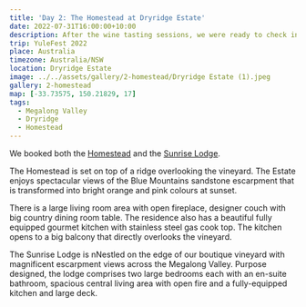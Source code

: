 ```yaml
---
title: 'Day 2: The Homestead at Dryridge Estate'
date: 2022-07-31T16:00:00+10:00
description: After the wine tasting sessions, we were ready to check into our accommodation.
trip: YuleFest 2022
place: Australia
timezone: Australia/NSW
location: Dryridge Estate
image: ../../assets/gallery/2-homestead/Dryridge Estate (1).jpeg
gallery: 2-homestead
map: [-33.73575, 150.21829, 17]
tags:
  - Megalong Valley
  - Dryridge
  - Homestead
---
```


We booked both the [Homestead](https://www.dryridge.com.au/pages/homestead) and the [Sunrise Lodge](https://www.dryridge.com.au/pages/sunriselodge).

The Homestead is set on top of a ridge overlooking the vineyard. The Estate enjoys spectacular views of the Blue Mountains sandstone escarpment that is transformed into bright orange and pink colours at sunset.

There is a large living room area with open fireplace, designer couch with big country dining room table. The residence also has a beautiful fully equipped gourmet kitchen with stainless steel gas cook top. The kitchen opens to a big balcony that directly overlooks the vineyard.

The Sunrise Lodge is nNestled on the edge of our boutique vineyard with magnificent escarpment views across the Megalong Valley. Purpose designed, the lodge comprises two large bedrooms each with an en-suite bathroom, spacious central living area with open fire and a fully-equipped kitchen and large deck.
